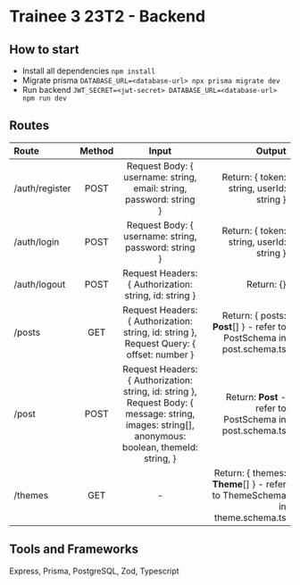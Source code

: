 # Trainee 3 23T2 - Backend

## How to start

- Install all dependencies `npm install`
- Migrate prisma `DATABASE_URL=<database-url> npx prisma migrate dev`
- Run backend `JWT_SECRET=<jwt-secret> DATABASE_URL=<database-url> npm run dev`

## Routes

| Route          | Method |                                                                       Input                                                                       |                                                                    Output |
| :------------- | :----: | :-----------------------------------------------------------------------------------------------------------------------------------------------: | ------------------------------------------------------------------------: |
| /auth/register |  POST  |                                        Request Body: { username: string, email: string, password: string }                                        |                                 Return: { token: string, userId: string } |
| /auth/login    |  POST  |                                               Request Body: { username: string, password: string }                                                |                                 Return: { token: string, userId: string } |
| /auth/logout   |  POST  |                                              Request Headers: { Authorization: string, id: string }                                               |                                                                Return: {} |
| /posts         |  GET   |                             Request Headers: { Authorization: string, id: string }, Request Query: { offset: number }                             |     Return: { posts: **Post**[] } - refer to PostSchema in post.schema.ts |
| /post          |  POST  | Request Headers: { Authorization: string, id: string }, Request Body: { message: string, images: string[], anonymous: boolean, themeId: string, } |                  Return: **Post** - refer to PostSchema in post.schema.ts |
| /themes        |  GET   |                                                                         -                                                                         | Return: { themes: **Theme**[] } - refer to ThemeSchema in theme.schema.ts |

## Tools and Frameworks

Express, Prisma, PostgreSQL, Zod, Typescript
